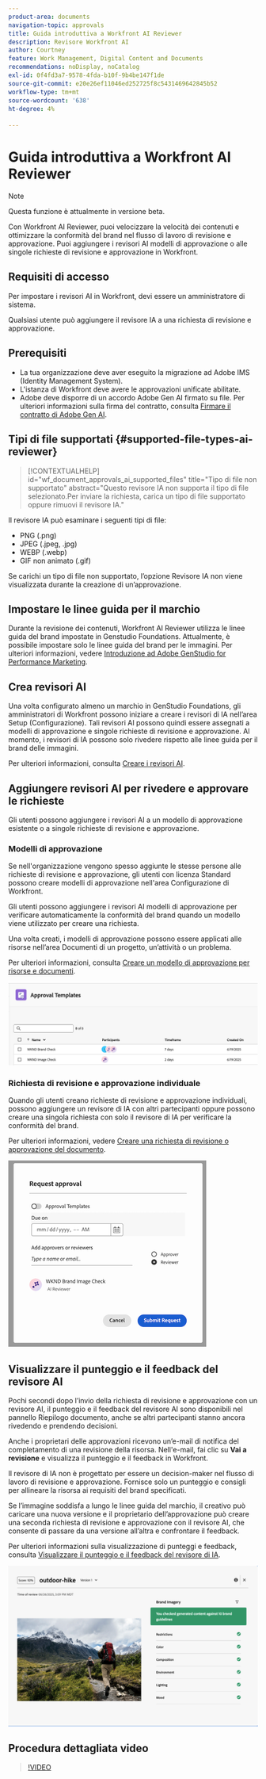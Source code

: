 ```yaml
---
product-area: documents
navigation-topic: approvals
title: Guida introduttiva a Workfront AI Reviewer
description: Revisore Workfront AI
author: Courtney
feature: Work Management, Digital Content and Documents
recommendations: noDisplay, noCatalog
exl-id: 0f4fd3a7-9578-4fda-b10f-9b4be147f1de
source-git-commit: e20e26ef11046ed252725f8c5431469642845b52
workflow-type: tm+mt
source-wordcount: '638'
ht-degree: 4%

---
```


# Guida introduttiva a Workfront AI Reviewer

>[!NOTE]
>
>Questa funzione è attualmente in versione beta.

Con Workfront AI Reviewer, puoi velocizzare la velocità dei contenuti e ottimizzare la conformità del brand nel flusso di lavoro di revisione e approvazione. Puoi aggiungere i revisori AI modelli di approvazione o alle singole richieste di revisione e approvazione in Workfront.

## Requisiti di accesso

Per impostare i revisori AI in Workfront, devi essere un amministratore di sistema.

Qualsiasi utente può aggiungere il revisore IA a una richiesta di revisione e approvazione.


## Prerequisiti

* La tua organizzazione deve aver eseguito la migrazione ad Adobe IMS (Identity Management System).
* L&#39;istanza di Workfront deve avere le approvazioni unificate abilitate.
* Adobe deve disporre di un accordo Adobe Gen AI firmato su file.
Per ulteriori informazioni sulla firma del contratto, consulta [Firmare il contratto di Adobe Gen AI](/help/quicksilver/workfront-basics/ai-assistant/ai-assistant-overview.md#sign-the-adobe-gen-ai-agreement).


## Tipi di file supportati {#supported-file-types-ai-reviewer}

>[!CONTEXTUALHELP]
>id="wf_document_approvals_ai_supported_files"
>title="Tipo di file non supportato"
>abstract="Questo revisore IA non supporta il tipo di file selezionato.Per inviare la richiesta, carica un tipo di file supportato oppure rimuovi il revisore IA."

Il revisore IA può esaminare i seguenti tipi di file:

* PNG (.png)
* JPEG (.jpeg, .jpg)
* WEBP (.webp)
* GIF non animato (.gif)

Se carichi un tipo di file non supportato, l’opzione Revisore IA non viene visualizzata durante la creazione di un’approvazione.

## Impostare le linee guida per il marchio

Durante la revisione dei contenuti, Workfront AI Reviewer utilizza le linee guida del brand impostate in Genstudio Foundations. Attualmente, è possibile impostare solo le linee guida del brand per le immagini. Per ulteriori informazioni, vedere [Introduzione ad Adobe GenStudio for Performance Marketing](https://experienceleague.adobe.com/en/docs/genstudio-for-performance-marketing/user-guide/get-started).


## Crea revisori AI

Una volta configurato almeno un marchio in GenStudio Foundations, gli amministratori di Workfront possono iniziare a creare i revisori di IA nell’area Setup (Configurazione). Tali revisori AI possono quindi essere assegnati a modelli di approvazione e singole richieste di revisione e approvazione. Al momento, i revisori di IA possono solo rivedere rispetto alle linee guida per il brand delle immagini.

Per ulteriori informazioni, consulta [Creare i revisori AI](/help/quicksilver/review-and-approve-work/document-reviews-and-approvals/set-up-ai-reviewer.md).

## Aggiungere revisori AI per rivedere e approvare le richieste

Gli utenti possono aggiungere i revisori AI a un modello di approvazione esistente o a singole richieste di revisione e approvazione.

### Modelli di approvazione

Se nell&#39;organizzazione vengono spesso aggiunte le stesse persone alle richieste di revisione e approvazione, gli utenti con licenza Standard possono creare modelli di approvazione nell&#39;area Configurazione di Workfront.

Gli utenti possono aggiungere i revisori AI modelli di approvazione per verificare automaticamente la conformità del brand quando un modello viene utilizzato per creare una richiesta.

Una volta creati, i modelli di approvazione possono essere applicati alle risorse nell’area Documenti di un progetto, un’attività o un problema.

Per ulteriori informazioni, consulta [Creare un modello di approvazione per risorse e documenti](/help/quicksilver/review-and-approve-work/document-reviews-and-approvals/manage-document-approvals/create-approval-template.md).

![elenco di modelli che mostra i revisori AI](assets/ai-review-templates.png)

### Richiesta di revisione e approvazione individuale

Quando gli utenti creano richieste di revisione e approvazione individuali, possono aggiungere un revisore di IA con altri partecipanti oppure possono creare una singola richiesta con solo il revisore di IA per verificare la conformità del brand.

Per ulteriori informazioni, vedere [Creare una richiesta di revisione o approvazione del documento](/help/quicksilver/review-and-approve-work/document-reviews-and-approvals/manage-document-approvals/create-a-document-approval.md).


![Revisore IA aggiunto alla richiesta di approvazione individuale](assets/ad-ai-reviewer-to-request.png)

## Visualizzare il punteggio e il feedback del revisore AI

Pochi secondi dopo l’invio della richiesta di revisione e approvazione con un revisore AI, il punteggio e il feedback del revisore AI sono disponibili nel pannello Riepilogo documento, anche se altri partecipanti stanno ancora rivedendo e prendendo decisioni.

Anche i proprietari delle approvazioni ricevono un’e-mail di notifica del completamento di una revisione della risorsa. Nell&#39;e-mail, fai clic su **Vai a revisione** e visualizza il punteggio e il feedback in Workfront.

Il revisore di IA non è progettato per essere un decision-maker nel flusso di lavoro di revisione e approvazione. Fornisce solo un punteggio e consigli per allineare la risorsa ai requisiti del brand specificati.

Se l’immagine soddisfa a lungo le linee guida del marchio, il creativo può caricare una nuova versione e il proprietario dell’approvazione può creare una seconda richiesta di revisione e approvazione con il revisore AI, che consente di passare da una versione all’altra e confrontare il feedback.

Per ulteriori informazioni sulla visualizzazione di punteggi e feedback, consulta [Visualizzare il punteggio e il feedback del revisore di IA](/help/quicksilver/review-and-approve-work/document-reviews-and-approvals/view-ai-reviewer-feedback.md).


![Feedback revisore IA](assets/ai-reviewer-feedback.png)


## Procedura dettagliata video

>[!VIDEO](https://video.tv.adobe.com/v/3470847/)